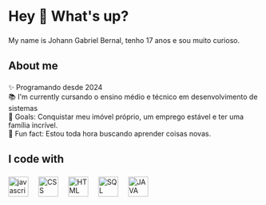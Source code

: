 <h1 align="left">Hey 👋 What's up?</h1>

###

<p align="left">My name is Johann Gabriel Bernal, tenho 17 anos e sou muito curioso.

###

<h2 align="left">About me</h2>

###

<p align="left">✨ Programando desde 2024 <br>📚 I'm currently cursando o ensino médio e técnico em desenvolvimento de sistemas<br>🎯 Goals: Conquistar meu imóvel próprio, um emprego estável e ter uma família incrível. <br>🎲 Fun fact: Estou toda hora buscando aprender coisas novas.</p>

###

<h2 align="left">I code with</h2>

###

<div align="left">
  <img src="https://cdn.jsdelivr.net/gh/devicons/devicon/icons/javascript/javascript-original.svg" height="40" alt="javascript logo"  />
  <img width="12" />
  <img src="https://cdn.iconscout.com/icon/free/png-256/free-html-5-1-1175208.png" height="40" alt="CSS logo"  />
  <img width="12" />
  <img src="https://img.icons8.com/?size=512&id=21278&format=png" height="40" alt="HTML logo"  />
  <img width="12" />
  <img src="https://upload.wikimedia.org/wikipedia/commons/8/87/Sql_data_base_with_logo.png" height="40" alt="SQL logo"  />
  <img width="12" />
   <img src="https://brandslogos.com/wp-content/uploads/images/large/java-logo-1.png" height="40" alt="JAVA logo"  />
  <img width="12" />
 
 
</div>


